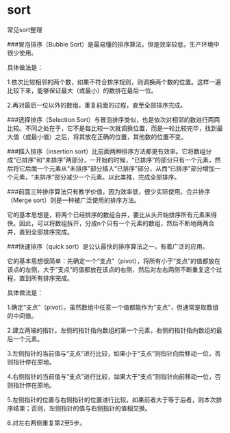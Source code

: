 # sort
常见sort整理

###冒泡排序（Bubble Sort）是最易懂的排序算法，但是效率较低，生产环境中很少使用。

具体做法是：

1.依次比较相邻的两个数，如果不符合排序规则，则调换两个数的位置。这样一遍比较下来，能够保证最大（或最小）的数排在最后一位。

2.再对最后一位以外的数组，重复前面的过程，直至全部排序完成。

###选择排序（Selection Sort）与冒泡排序类似，也是依次对相邻的数进行两两比较。不同之处在于，它不是每比较一次就调换位置，而是一轮比较完毕，找到最大值（或最小值）之后，将其放在正确的位置，其他数的位置不变。

###插入排序（insertion sort）比前面两种排序方法都更有效率。它将数组分成“已排序”和“未排序”两部分，一开始的时候，“已排序”的部分只有一个元素，然后将它后面一个元素从“未排序”部分插入“已排序”部分，从而“已排序”部分增加一个元素，“未排序”部分减少一个元素。以此类推，完成全部排序。

###前面三种排序算法只有教学价值，因为效率低，很少实际使用。合并排序（Merge sort）则是一种被广泛使用的排序方法。

它的基本思想是，将两个已经排序的数组合并，要比从头开始排序所有元素来得快。因此，可以将数组拆开，分成n个只有一个元素的数组，然后不断地两两合并，直到全部排序完成。

###快速排序（quick sort）是公认最快的排序算法之一，有着广泛的应用。

它的基本思想很简单：先确定一个“支点”（pivot），将所有小于“支点”的值都放在该点的左侧，大于“支点”的值都放在该点的右侧，然后对左右两侧不断重复这个过程，直到所有排序完成。

具体做法是：

1.确定“支点”（pivot）。虽然数组中任意一个值都能作为“支点”，但通常是取数组的中间值。

2.建立两端的指针。左侧的指针指向数组的第一个元素，右侧的指针指向数组的最后一个元素。

3.左侧指针的当前值与“支点”进行比较，如果小于“支点”则指针向后移动一位，否则指针停在原地。

4.右侧指针的当前值与“支点”进行比较，如果大于“支点”则指针向前移动一位，否则指针停在原地。

5.左侧指针的位置与右侧指针的位置进行比较，如果前者大于等于后者，则本次排序结束；否则，左侧指针的值与右侧指针的值相交换。

6.对左右两侧重复第2至5步。
